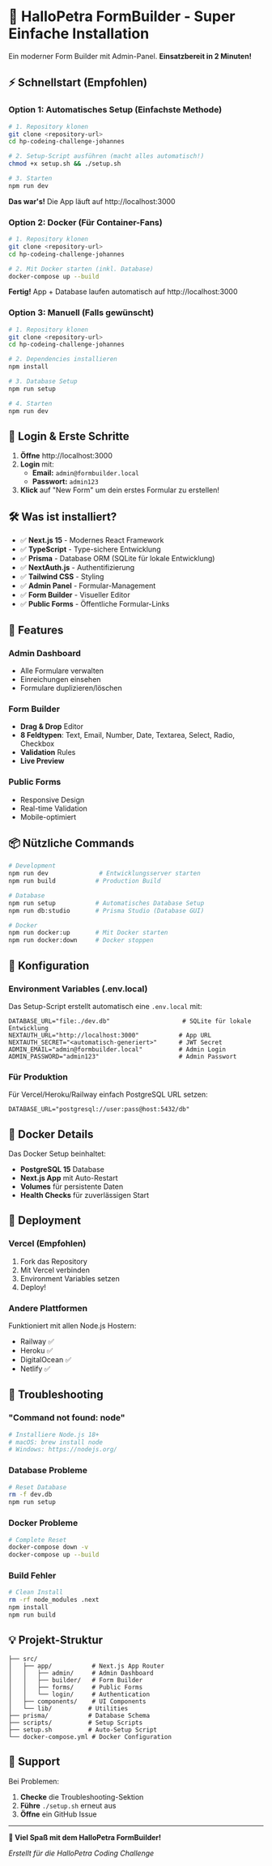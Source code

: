 # 🚀 HalloPetra FormBuilder - Super Einfache Installation

Ein moderner Form Builder mit Admin-Panel. **Einsatzbereit in 2 Minuten!**

## ⚡ Schnellstart (Empfohlen)

### Option 1: Automatisches Setup (Einfachste Methode)

```bash
# 1. Repository klonen
git clone <repository-url>
cd hp-codeing-challenge-johannes

# 2. Setup-Script ausführen (macht alles automatisch!)
chmod +x setup.sh && ./setup.sh

# 3. Starten
npm run dev
```

**Das war's!** Die App läuft auf http://localhost:3000

### Option 2: Docker (Für Container-Fans)

```bash
# 1. Repository klonen
git clone <repository-url>
cd hp-codeing-challenge-johannes

# 2. Mit Docker starten (inkl. Database)
docker-compose up --build
```

**Fertig!** App + Database laufen automatisch auf http://localhost:3000

### Option 3: Manuell (Falls gewünscht)

```bash
# 1. Repository klonen
git clone <repository-url>
cd hp-codeing-challenge-johannes

# 2. Dependencies installieren
npm install

# 3. Database Setup
npm run setup

# 4. Starten
npm run dev
```

## 🎯 Login & Erste Schritte

1. **Öffne** http://localhost:3000
2. **Login** mit:
   - **Email:** `admin@formbuilder.local`
   - **Passwort:** `admin123`
3. **Klick** auf "New Form" um dein erstes Formular zu erstellen!

## 🛠️ Was ist installiert?

- ✅ **Next.js 15** - Modernes React Framework
- ✅ **TypeScript** - Type-sichere Entwicklung
- ✅ **Prisma** - Database ORM (SQLite für lokale Entwicklung)
- ✅ **NextAuth.js** - Authentifizierung
- ✅ **Tailwind CSS** - Styling
- ✅ **Admin Panel** - Formular-Management
- ✅ **Form Builder** - Visueller Editor
- ✅ **Public Forms** - Öffentliche Formular-Links

## 🎨 Features

### Admin Dashboard
- Alle Formulare verwalten
- Einreichungen einsehen
- Formulare duplizieren/löschen

### Form Builder
- **Drag & Drop** Editor
- **8 Feldtypen**: Text, Email, Number, Date, Textarea, Select, Radio, Checkbox
- **Validation** Rules
- **Live Preview**

### Public Forms
- Responsive Design
- Real-time Validation
- Mobile-optimiert

## 📦 Nützliche Commands

```bash
# Development
npm run dev              # Entwicklungsserver starten
npm run build           # Production Build

# Database
npm run setup           # Automatisches Database Setup
npm run db:studio       # Prisma Studio (Database GUI)

# Docker
npm run docker:up       # Mit Docker starten
npm run docker:down     # Docker stoppen
```

## 🔧 Konfiguration

### Environment Variables (.env.local)
Das Setup-Script erstellt automatisch eine `.env.local` mit:

```env
DATABASE_URL="file:./dev.db"                    # SQLite für lokale Entwicklung
NEXTAUTH_URL="http://localhost:3000"           # App URL
NEXTAUTH_SECRET="<automatisch-generiert>"      # JWT Secret
ADMIN_EMAIL="admin@formbuilder.local"          # Admin Login
ADMIN_PASSWORD="admin123"                      # Admin Passwort
```

### Für Produktion
Für Vercel/Heroku/Railway einfach PostgreSQL URL setzen:
```env
DATABASE_URL="postgresql://user:pass@host:5432/db"
```

## 🐳 Docker Details

Das Docker Setup beinhaltet:
- **PostgreSQL 15** Database
- **Next.js App** mit Auto-Restart
- **Volumes** für persistente Daten
- **Health Checks** für zuverlässigen Start

## 🚀 Deployment

### Vercel (Empfohlen)
1. Fork das Repository
2. Mit Vercel verbinden
3. Environment Variables setzen
4. Deploy!

### Andere Plattformen
Funktioniert mit allen Node.js Hostern:
- Railway ✅
- Heroku ✅
- DigitalOcean ✅
- Netlify ✅

## 🐛 Troubleshooting

### "Command not found: node"
```bash
# Installiere Node.js 18+
# macOS: brew install node
# Windows: https://nodejs.org/
```

### Database Probleme
```bash
# Reset Database
rm -f dev.db
npm run setup
```

### Docker Probleme
```bash
# Complete Reset
docker-compose down -v
docker-compose up --build
```

### Build Fehler
```bash
# Clean Install
rm -rf node_modules .next
npm install
npm run build
```

## 💡 Projekt-Struktur

```
├── src/
│   ├── app/           # Next.js App Router
│   │   ├── admin/     # Admin Dashboard
│   │   ├── builder/   # Form Builder
│   │   ├── forms/     # Public Forms
│   │   └── login/     # Authentication
│   ├── components/    # UI Components
│   └── lib/          # Utilities
├── prisma/           # Database Schema
├── scripts/          # Setup Scripts
├── setup.sh          # Auto-Setup Script
└── docker-compose.yml # Docker Configuration
```

## 🎯 Support

Bei Problemen:
1. **Checke** die Troubleshooting-Sektion
2. **Führe** `./setup.sh` erneut aus
3. **Öffne** ein GitHub Issue

---

**🎉 Viel Spaß mit dem HalloPetra FormBuilder!**

*Erstellt für die HalloPetra Coding Challenge*
